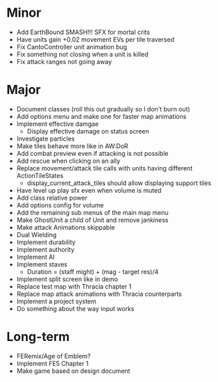 # Minor
* Add EarthBound SMASH!!! SFX for mortal crits
* Have units gain +0.02 movement EVs per tile traversed
* Fix CantoController unit animation bug
* Fix something not closing when a unit is killed
* Fix attack ranges not going away

# Major
* Document classes (roll this out gradually so I don't burn out)
* Add options menu and make one for faster map animations
* Implement effective damgae
	* Display effective damage on status screen
* Investigate particles
* Make tiles behave more like in AW:DoR
* Add combat preview even if attacking is not possible
* Add rescue when clicking on an ally
* Replace movement/attack tile calls with units having different ActionTileStates
	* display_current_attack_tiles should allow displaying support tiles
* Have level up play sfx even when volume is muted
* Add class relative power
* Add options config for volume
* Add the remaining sub menus of the main map menu
* Make GhostUnit a child of Unit and remove jankiness
* Make attack Animations skippable
* Dual Wielding
* Implement durability
* Implement authority
* Implement AI
* Implement staves
	* Duration = (staff might) + (mag - target res)/4
* Implement split screen like in demo
* Replace test map with Thracia chapter 1
* Replace map attack animations with Thracia counterparts
* Implement a project system
* Do something about the way input works

# Long-term
* FERemix/Age of Emblem?
* Implement FE5 Chapter 1
* Make game based on design document
